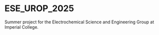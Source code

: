 # ESE_UROP_2025
Summer project for the Electrochemical Science and Engineering Group at Imperial College. 

